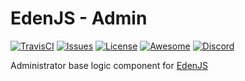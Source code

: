 # EdenJS - Admin
[![TravisCI](https://travis-ci.com/eden-js/admin.svg?branch=master)](https://travis-ci.com/eden-js/admin)
[![Issues](https://img.shields.io/github/issues/eden-js/admin.svg)](https://github.com/eden-js/admin/issues)
[![License](https://img.shields.io/badge/license-MIT-blue.svg)](https://github.com/eden-js/admin)
[![Awesome](https://img.shields.io/badge/awesome-true-green.svg)](https://github.com/eden-js/admin)
[![Discord](https://img.shields.io/discord/583845970433933312.svg)](https://discord.gg/5u3f3up)

Administrator base logic component for [EdenJS](https://github.com/edenjs-cli)